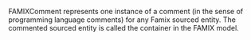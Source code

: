 FAMIXComment represents one instance of a comment (in the sense of programming language comments) for any Famix sourced entity. The commented sourced entity is called the container in the FAMIX model.